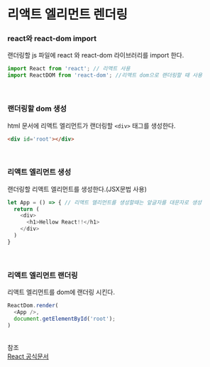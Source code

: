 # 리액트 엘리먼트 렌더링

### react와 react-dom import
랜더링할 js 파일에 react 와 react-dom 라이브러리를 import 한다.
```javascript
import React from 'react'; // 리액트 사용
import ReactDOM from 'react-dom'; //리액트 dom으로 랜더링할 때 사용
```

<br>

### 랜더링할 dom 생성
html 문서에 리액트 엘리먼트가 랜더링할 `<div>` 태그를 생성한다.
  ```html
  <div id='root'></div>
  ```

<br>

### 리액트 엘리먼트 생성
랜더링할 리액트 엘리먼트를 생성한다.(JSX문법 사용)
```javascript
let App = () => { // 리액트 엘리먼트를 생성할때는 앞글자를 대문자로 생성
  return (
    <div>
      <h1>Hellow React!!</h1>
    </div>
  )
}
```

<br>

### 리액트 엘리먼트 랜더링
리액트 엘리먼트를 dom에 랜더링 시킨다.
```javascript
ReactDom.render(
  <App />,
  document.getElementById('root');
)
```

<br>참조<br>
[React 공식문서](https://ko.reactjs.org/docs/rendering-elements.html)
